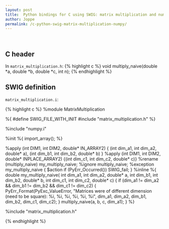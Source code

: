 ```yaml
---
layout: post
title:  Python bindings for C using SWIG: matrix multiplication and numpy.i
author: Joppe
permalink: /c-python-swig-matrix-multiplication-numpy/
---
```


<div class="post-intro">
<p>
</p>
</div>

<br/>
<div class="post-line"></div>

## C header

In `matrix_multiplication.h`:
{% highlight c %}
void multiply_naive(double *a, double *b, double *c, int n);
{% endhighlight %}

## SWIG definition
`matrix_multiplication.i`:

{% highlight c %}
%module MatrixMultiplication

%{
#define SWIG_FILE_WITH_INIT
#include "matrix_multiplication.h"
%}

%include "numpy.i"

%init %{
import_array();
%}

%apply (int DIM1, int DIM2, double* IN_ARRAY2) {
  (int dim_a1, int dim_a2, double* a),
  (int dim_b1, int dim_b2, double* b)
}
%apply (int DIM1, int DIM2, double* INPLACE_ARRAY2) {(int dim_c1, int dim_c2, double* c)}
%rename (multiply_naive) my_multiply_naive;
%ignore multiply_naive;
%exception my_multiply_naive {
    $action
    if (PyErr_Occurred()) SWIG_fail;
}
%inline %{
double my_multiply_naive(
    int dim_a1, int dim_a2, double* a,
    int dim_b1, int dim_b2, double* b,
    int dim_c1, int dim_c2, double* c) {
  if (dim_a1 != dim_a2 && dim_b1 != dim_b2 && dim_c1 != dim_c2) {
    PyErr_Format(PyExc_ValueError,
                 "Matrices were of different dimension (need to be square): %i, %i, %i, %i, %i, %i",
                 dim_a1, dim_a2, dim_b1, dim_b2, dim_c1, dim_c2);
  }
  multiply_naive(a, b, c, dim_a1);
}
%}

%include "matrix_multiplication.h"

{% endhighlight %}
